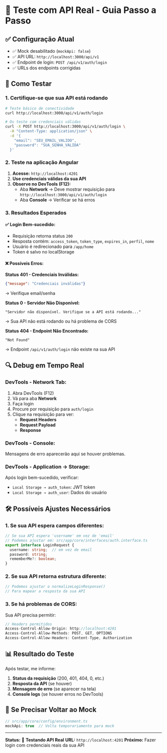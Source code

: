 # 🚀 **Teste com API Real - Guia Passo a Passo**

## ✅ **Configuração Atual**
- ✅ Mock desabilitado (`mockApi: false`)
- ✅ API URL: `http://localhost:3000/api/v1`
- ✅ Endpoint de login: `POST /api/v1/auth/login`
- ✅ URLs dos endpoints corrigidas

## 🧪 **Como Testar**

### **1. Certifique-se que sua API está rodando**
```bash
# Teste básico de conectividade
curl http://localhost:3000/api/v1/auth/login

# Ou teste com credenciais válidas
curl -X POST http://localhost:3000/api/v1/auth/login \
  -H "Content-Type: application/json" \
  -d '{
    "email": "SEU_EMAIL_VALIDO",
    "password": "SUA_SENHA_VALIDA"
  }'
```

### **2. Teste na aplicação Angular**
1. **Acesse:** `http://localhost:4201`
2. **Use credenciais válidas da sua API**
3. **Observe no DevTools (F12):**
   - Aba **Network** → Deve mostrar requisição para `http://localhost:3000/api/v1/auth/login`
   - Aba **Console** → Verificar se há erros

### **3. Resultados Esperados**

#### **✅ Login Bem-sucedido:**
- Requisição retorna status `200`
- Resposta contém: `access_token`, `token_type`, `expires_in`, `perfil`, `nome`
- Usuário é redirecionado para `/app/home`
- Token é salvo no localStorage

#### **❌ Possíveis Erros:**

**Status 401 - Credenciais Inválidas:**
```json
{"message": "Credenciais inválidas"}
```
→ Verifique email/senha

**Status 0 - Servidor Não Disponível:**
```
"Servidor não disponível. Verifique se a API está rodando..."
```
→ Sua API não está rodando ou há problema de CORS

**Status 404 - Endpoint Não Encontrado:**
```
"Not Found"
```
→ Endpoint `/api/v1/auth/login` não existe na sua API

## 🔍 **Debug em Tempo Real**

### **DevTools - Network Tab:**
1. Abra DevTools (F12)
2. Vá para aba **Network**
3. Faça login
4. Procure por requisição para `auth/login`
5. Clique na requisição para ver:
   - **Request Headers**
   - **Request Payload**
   - **Response**

### **DevTools - Console:**
Mensagens de erro aparecerão aqui se houver problemas.

### **DevTools - Application → Storage:**
Após login bem-sucedido, verificar:
- `Local Storage → auth_token`: JWT token
- `Local Storage → auth_user`: Dados do usuário

## 🛠️ **Possíveis Ajustes Necessários**

### **1. Se sua API espera campos diferentes:**
```typescript
// Se sua API espera 'username' em vez de 'email'
// Podemos ajustar em: src/app/core/interfaces/auth.interface.ts
export interface LoginRequest {
  username: string;  // em vez de email
  password: string;
  rememberMe?: boolean;
}
```

### **2. Se sua API retorna estrutura diferente:**
```typescript
// Podemos ajustar o normalizeLoginResponse()
// Para mapear a resposta da sua API
```

### **3. Se há problemas de CORS:**
Sua API precisa permitir:
```javascript
// Headers permitidos
Access-Control-Allow-Origin: http://localhost:4201
Access-Control-Allow-Methods: POST, GET, OPTIONS
Access-Control-Allow-Headers: Content-Type, Authorization
```

## 📊 **Resultado do Teste**

Após testar, me informe:

1. **Status da requisição** (200, 401, 404, 0, etc.)
2. **Resposta da API** (se houver)
3. **Mensagem de erro** (se aparecer na tela)
4. **Console logs** (se houver erros no DevTools)

## 🔄 **Se Precisar Voltar ao Mock**

```typescript
// src/app/core/config/environment.ts
mockApi: true  // Volta temporariamente para mock
```

---

**Status:** 🔄 **Testando API Real**
**URL:** `http://localhost:4201`
**Próximo:** Fazer login com credenciais reais da sua API